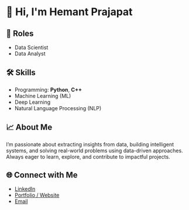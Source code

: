 # 👋 Hi, I'm Hemant Prajapat  

## 💼 Roles
- Data Scientist  
- Data Analyst  

## 🛠️ Skills
- Programming: **Python**, **C++**  
- Machine Learning (ML)  
- Deep Learning  
- Natural Language Processing (NLP)  

## 📈 About Me
I’m passionate about extracting insights from data, building intelligent systems, and solving real-world problems using data-driven approaches. Always eager to learn, explore, and contribute to impactful projects.  

## 🌐 Connect with Me
- [LinkedIn](https://www.linkedin.com/in/hemantprajapat4041/)  
- [Portfolio / Website](#)  
- [Email](hemantprajapat72400@gmail.com)  
